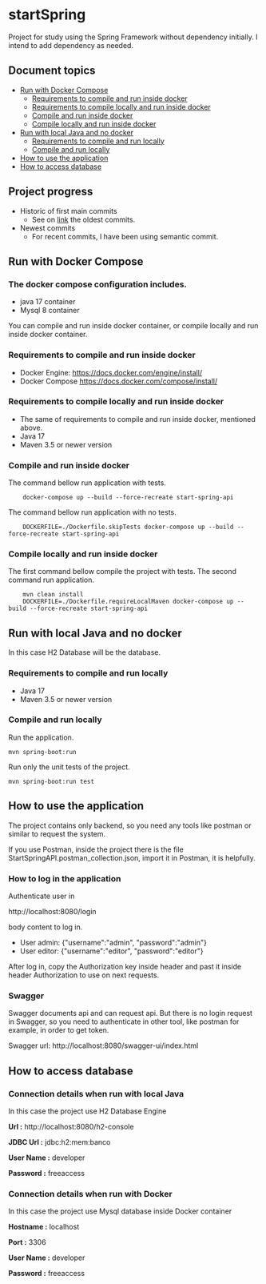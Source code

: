 # startSpring
Project for study using the Spring Framework without dependency initially. I intend to add dependency as needed.

## Document topics
- [Run with Docker Compose](#run-with-docker-compose)
  - [Requirements to compile and run inside docker](#requirements-to-compile-and-run-inside-docker)
  - [Requirements to compile locally and run inside docker](#requirements-to-compile-locally-and-run-inside-docker)
  - [Compile and run inside docker](#compile-and-run-inside-docker)
  - [Compile locally and run inside docker](#compile-locally-and-run-inside-docker)
- [Run with local Java and no docker](#run-with-local-java-and-no-docker)
  - [Requirements to compile and run locally](#requirements-to-compile-and-run-locally)
  - [Compile and run locally](#compile-and-run-locally)
- [How to use the application](#how-to-use-the-application)
- [How to access database](#how-to-access-database)

## Project progress
- Historic of first main commits
  - See on [link](./README_historyCommits.md) the oldest commits.
- Newest commits
  - For recent commits, I have been using semantic commit.

## Run with Docker Compose
### The docker compose configuration includes.
- java 17 container
- Mysql 8 container

You can compile and run inside docker container, or compile locally and run inside docker container.
### Requirements to compile and run inside docker
- Docker Engine: https://docs.docker.com/engine/install/
- Docker Compose https://docs.docker.com/compose/install/

### Requirements to compile locally and run inside docker
- The same of requirements to compile and run inside docker, mentioned above.
- Java 17
- Maven 3.5 or newer version


### Compile and run inside docker
The command bellow run application with tests. 
```
    docker-compose up --build --force-recreate start-spring-api
```
The command bellow run application with no tests.
```
    DOCKERFILE=./Dockerfile.skipTests docker-compose up --build --force-recreate start-spring-api
```
### Compile locally and run inside docker
The first command bellow compile the project with tests. The second command run application.
```
    mvn clean install
    DOCKERFILE=./Dockerfile.requireLocalMaven docker-compose up --build --force-recreate start-spring-api
```

## Run with local Java and no docker
In this case H2 Database will be the database.
### Requirements to compile and run locally
- Java 17
- Maven 3.5 or newer version
### Compile and run locally
Run the application.
```
mvn spring-boot:run
``` 
Run only the unit tests of the project.
```
mvn spring-boot:run test
``` 

## How to use the application
The project contains only backend, so you need any tools like postman or similar to request the system.

If you use Postman, inside the project there is the file StartSpringAPI.postman_collection.json, import it in Postman, it is helpfully.

### How to log in the application
Authenticate user in

http://localhost:8080/login

body content to log in.
- User admin: {"username":"admin", "password":"admin"}
- User editor: {"username":"editor", "password":"editor"}

After log in, copy the Authorization key inside header and past it inside header Authorization to use on next requests. 

### Swagger
Swagger documents api and can request api. But there is no login request in Swagger, so you need to authenticate in other tool, like postman for example, in order to get token.

Swagger url: http://localhost:8080/swagger-ui/index.html

## How to access database
### Connection details when run with local Java
In this case the project use H2 Database Engine

**Url :** http://localhost:8080/h2-console

**JDBC Url :** jdbc:h2:mem:banco

**User Name :** developer

**Password :** freeaccess

### Connection details when run with Docker
In this case the project use Mysql database inside Docker container

**Hostname :** localhost

**Port :** 3306

**User Name :** developer

**Password :** freeaccess